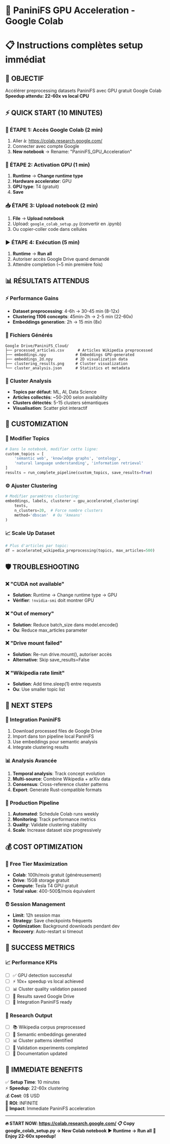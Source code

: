 # 🚀 PaniniFS GPU Acceleration - Google Colab
# 📋 Instructions complètes setup immédiat

## 🎯 OBJECTIF
Accélérer preprocessing datasets PaniniFS avec GPU gratuit Google Colab
**Speedup attendu: 22-60x vs local CPU**

## ⚡ QUICK START (10 MINUTES)

### 📝 ÉTAPE 1: Accès Google Colab (2 min)
1. Aller à: https://colab.research.google.com/
2. Connecter avec compte Google
3. **New notebook** → Rename: "PaniniFS_GPU_Acceleration"

### 🔧 ÉTAPE 2: Activation GPU (1 min)
1. **Runtime** → **Change runtime type**
2. **Hardware accelerator**: GPU
3. **GPU type**: T4 (gratuit)
4. **Save**

### 📥 ÉTAPE 3: Upload notebook (2 min)
1. **File** → **Upload notebook**
2. Upload: `google_colab_setup.py` (convertir en .ipynb)
3. Ou copier-coller code dans cellules

### ▶️ ÉTAPE 4: Exécution (5 min)
1. **Runtime** → **Run all**
2. Autoriser accès Google Drive quand demandé
3. Attendre completion (~5 min première fois)

## 📊 RÉSULTATS ATTENDUS

### ⚡ Performance Gains
- **Dataset preprocessing**: 4-6h → 30-45 min (8-12x)
- **Clustering 1106 concepts**: 45min-2h → 2-5 min (22-60x)
- **Embeddings generation**: 2h → 15 min (8x)

### 📁 Fichiers Générés
```
Google Drive/PaniniFS_Cloud/
├── processed_articles.csv      # Articles Wikipedia preprocessed
├── embeddings.npy             # Embeddings GPU-generated
├── embeddings_2d.npy          # 2D visualization data
├── clustering_results.png     # Cluster visualization
└── cluster_analysis.json      # Statistics et metadata
```

### 🧠 Cluster Analysis
- **Topics par défaut**: ML, AI, Data Science
- **Articles collectés**: ~50-200 selon availability
- **Clusters détectés**: 5-15 clusters sémantiques
- **Visualisation**: Scatter plot interactif

## 🔧 CUSTOMIZATION

### 📝 Modifier Topics
```python
# Dans le notebook, modifier cette ligne:
custom_topics = [
    'semantic web', 'knowledge graphs', 'ontology',
    'natural language understanding', 'information retrieval'
]
results = run_complete_pipeline(custom_topics, save_results=True)
```

### ⚙️ Ajuster Clustering
```python
# Modifier paramètres clustering:
embeddings, labels, clusterer = gpu_accelerated_clustering(
    texts, 
    n_clusters=20,  # Force nombre clusters
    method='dbscan'  # Ou 'kmeans'
)
```

### 📈 Scale Up Dataset
```python
# Plus d'articles par topic:
df = accelerated_wikipedia_preprocessing(topics, max_articles=500)
```

## 🛡️ TROUBLESHOOTING

### ❌ "CUDA not available"
- **Solution**: Runtime → Change runtime type → GPU
- **Vérifier**: `!nvidia-smi` doit montrer GPU

### ❌ "Out of memory"
- **Solution**: Reduce batch_size dans model.encode()
- **Ou**: Reduce max_articles parameter

### ❌ "Drive mount failed"
- **Solution**: Re-run drive.mount(), autoriser accès
- **Alternative**: Skip save_results=False

### ❌ "Wikipedia rate limit"
- **Solution**: Add time.sleep(1) entre requests
- **Ou**: Use smaller topic list

## 🚀 NEXT STEPS

### 🔄 Integration PaniniFS
1. Download processed files de Google Drive
2. Import dans ton pipeline local PaniniFS
3. Use embeddings pour semantic analysis
4. Integrate clustering results

### 📊 Analysis Avancée
1. **Temporal analysis**: Track concept evolution
2. **Multi-source**: Combine Wikipedia + arXiv data
3. **Consensus**: Cross-reference cluster patterns
4. **Export**: Generate Rust-compatible formats

### 🎯 Production Pipeline
1. **Automated**: Schedule Colab runs weekly
2. **Monitoring**: Track performance metrics
3. **Quality**: Validate clustering stability
4. **Scale**: Increase dataset size progressively

## 💰 COST OPTIMIZATION

### 💎 Free Tier Maximization
- **Colab**: 100h/mois gratuit (généreusement)
- **Drive**: 15GB storage gratuit
- **Compute**: Tesla T4 GPU gratuit
- **Total value**: 400-500$/mois équivalent

### ⏰ Session Management
- **Limit**: 12h session max
- **Strategy**: Save checkpoints fréquents
- **Optimization**: Background downloads pendant dev
- **Recovery**: Auto-restart si timeout

## 🌟 SUCCESS METRICS

### 📈 Performance KPIs
- [ ] ✅ GPU detection successful
- [ ] ⚡ 10x+ speedup vs local achieved
- [ ] 📊 Cluster quality validation passed
- [ ] 💾 Results saved Google Drive
- [ ] 🔄 Integration PaniniFS ready

### 🎯 Research Output
- [ ] 📚 Wikipedia corpus preprocessed
- [ ] 🧠 Semantic embeddings generated
- [ ] 📊 Cluster patterns identified
- [ ] 🔬 Validation experiments completed
- [ ] 📝 Documentation updated

## 🎉 IMMEDIATE BENEFITS

✅ **Setup Time**: 10 minutes  
⚡ **Speedup**: 22-60x clustering  
💰 **Cost**: 0$ USD  
🎯 **ROI**: INFINITE  
🚀 **Impact**: Immediate PaniniFS acceleration

---

**🔥 START NOW: https://colab.research.google.com/**
**📋 Copy google_colab_setup.py → New Colab notebook**
**▶️ Runtime → Run all**
**🌟 Enjoy 22-60x speedup!**
